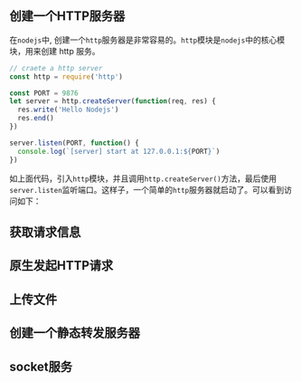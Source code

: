 ## 创建一个HTTP服务器
在`nodejs`中, 创建一个`http`服务器是非常容易的。`http`模块是`nodejs`中的核心模块，用来创建 http 服务。

```js
// craete a http server
const http = require('http')

const PORT = 9876
let server = http.createServer(function(req, res) {
  res.write('Hello Nodejs')
  res.end()
})

server.listen(PORT, function() {
  console.log(`[server] start at 127.0.0.1:${PORT}`)
})
```
如上面代码，引入`http`模块，并且调用`http.createServer()`方法，最后使用`server.listen`监听端口。这样子，一个简单的`http`服务器就启动了。可以看到访问如下：




## 获取请求信息

## 原生发起HTTP请求

## 上传文件

## 创建一个静态转发服务器

## socket服务


